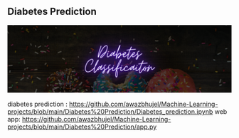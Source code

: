## Diabetes Prediction

<p align="center">
  <img src="https://github.com/awazbhujel/Machine-Learning-projects/blob/main/Diabetes%20Prediction/diabetes-banner.png"  title="hover text">
</p>

diabetes prediction : https://github.com/awazbhujel/Machine-Learning-projects/blob/main/Diabetes%20Prediction/Diabetes_prediction.ipynb
web app: https://github.com/awazbhujel/Machine-Learning-projects/blob/main/Diabetes%20Prediction/app.py
